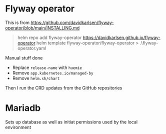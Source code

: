 # Flyway operator

This is from https://github.com/davidkarlsen/flyway-operator/blob/main/INSTALLING.md

> helm repo add flyway-operator https://davidkarlsen.github.io/flyway-operator
> helm template flyway-operator/flyway-operator > .\flyway-operator.yaml

Manual stuff done

* Replace `release-name` with `huemie`
* Remove `app.kubernetes.io/managed-by`
* Remove `helm.sh/chart`

Then I run the CRD updates from the GitHub repositories

# Mariadb

Sets up database as well as initiat permissions used by the local environment
